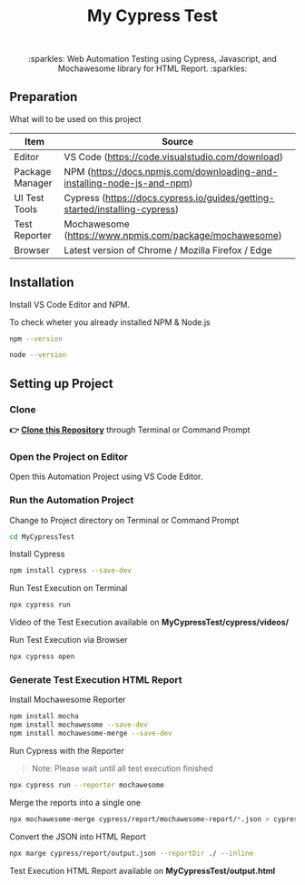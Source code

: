 <h1 align="center">My Cypress Test</h1></br>

<p align="center">
:sparkles: Web Automation Testing using Cypress, Javascript, and Mochawesome library for HTML Report. :sparkles:
</p>

## Preparation

What will to be used on this project

| Item           | Source                                                         |
| -------------- | ------------------------------------------------------------ |
| Editor         | VS Code (https://code.visualstudio.com/download) |
| Package Manager| NPM (https://docs.npmjs.com/downloading-and-installing-node-js-and-npm) |
| UI Test Tools  | Cypress (https://docs.cypress.io/guides/getting-started/installing-cypress) |
| Test Reporter  | Mochawesome (https://www.npmjs.com/package/mochawesome) |
| Browser        | Latest version of Chrome / Mozilla Firefox / Edge  |

## Installation

Install VS Code Editor and NPM.

To check wheter you already installed NPM & Node.js

```Bash
npm --version
```
```Bash
node --version
```

## Setting up Project

### Clone

**👉 [Clone this Repository](https://github.com/Fatimazza/MyCypressTest/)** through Terminal or Command Prompt

### Open the Project on Editor

Open this Automation Project using VS Code Editor.

### Run the Automation Project 

Change to Project directory on Terminal or Command Prompt

```Bash
cd MyCypressTest
```

Install Cypress

```Bash
npm install cypress --save-dev
```

Run Test Execution on Terminal

```Bash
npx cypress run 
```

Video of the Test Execution available on <b> MyCypressTest/cypress/videos/ </b>

Run Test Execution via Browser

```Bash
npx cypress open
```

### Generate Test Execution HTML Report

Install Mochawesome Reporter

```Bash
npm install mocha
npm install mochawesome --save-dev
npm install mochawesome-merge --save-dev
```

Run Cypress with the Reporter

> Note: Please wait until all test execution finished

```Bash
npx cypress run --reporter mochawesome
```

Merge the reports into a single one

```Bash
npx mochawesome-merge cypress/report/mochawesome-report/*.json > cypress/report/output.json
```

Convert the JSON into HTML Report

```Bash
npx marge cypress/report/output.json --reportDir ./ --inline
```

Test Execution HTML Report available on <b> MyCypressTest/output.html </b>


